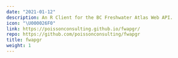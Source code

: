 ```yaml
---
date: "2021-01-12"
description: An R Client for the BC Freshwater Atlas Web API.
icon: "\U000026F0"
link: https://poissonconsulting.github.io/fwapgr/
repo: https://github.com/poissonconsulting/fwapgr
title: fwapgr 
weight: 1
---
```

